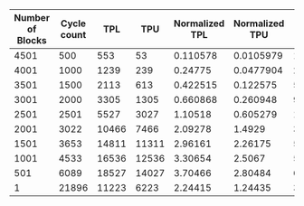 | Number of Blocks | Cycle count | TPL | TPU | Normalized TPL | Normalized TPU | Total Cost | Normalized Total Cost |
| - | - | - | - | - | - | - | - |
4501 |500 | 553 | 53 | 0.110578 | 0.0105979 | 1212 | 0.242352 |
4001 |1000 | 1239 | 239 | 0.24775 | 0.0477904 | 2956 | 0.591082 |
3501 |1500 | 2113 | 613 | 0.422515 | 0.122575 | 5452 | 1.09018 |
3001 |2000 | 3305 | 1305 | 0.660868 | 0.260948 | 9220 | 1.84363 |
2501 |2501 | 5527 | 3027 | 1.10518 | 0.605279 | 17108 | 3.42092 |
2001 |3022 | 10466 | 7466 | 2.09278 | 1.4929 | 35864 | 7.17137 |
1501 |3653 | 14811 | 11311 | 2.96161 | 2.26175 | 52244 | 10.4467 |
1001 |4533 | 16536 | 12536 | 3.30654 | 2.5067 | 58144 | 11.6265 |
501 |6089 | 18527 | 14027 | 3.70466 | 2.80484 | 65108 | 13.019 |
1 |21896 | 11223 | 6223 | 2.24415 | 1.24435 | 34892 | 6.977 |
